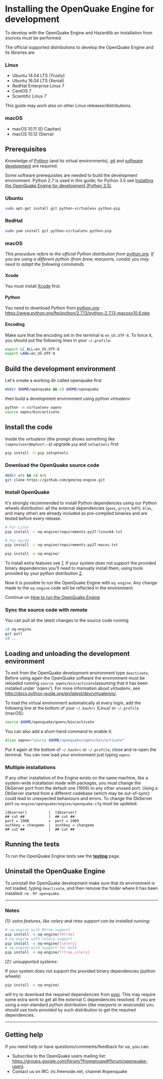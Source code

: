 # Installing the OpenQuake Engine for development

To develop with the OpenQuake Engine and Hazardlib an installation from sources must be performed.

The official supported distributions to develop the OpenQuake Engine and its libraries are

### Linux

- Ubuntu 14.04 LTS (Trusty) 
- Ubuntu 16.04 LTS (Xenial)
- RedHat Enterprise Linux 7 
- CentOS 7
- Scientific Linux 7

This guide may work also on other Linux releases/distributions.

### macOS

- macOS 10.11 (El Capitan)
- macOS 10.12 (Sierra)

## Prerequisites

Knowledge of [Python](https://www.python.org/) (and its virtual environments), [git](https://git-scm.com/) and [software development](https://xkcd.com/844/) are required.

Some software prerequisites are needed to build the development environment. Python 2.7 is used in this guide; for Python 3.5 see [Installing the OpenQuake Engine for development (Python 3.5)](development-py35.md).

### Ubuntu

```bash
sudo apt-get install git python-virtualenv python-pip
```

### RedHat

```bash
sudo yum install git python-virtualenv python-pip
```

### macOS
*This procedure refers to the official Python distribution from [python.org](https://python.org). If you are using a different python (from brew, macports, conda) you may need to adapt the following commands.*

#### Xcode

You must install [Xcode](https://itunes.apple.com/app/xcode/id497799835?mt=12) first.

#### Python 

You need to download Python from [python.org](https://python.org): https://www.python.org/ftp/python/2.7.13/python-2.7.13-macosx10.6.pkg

#### Encoding

Make sure that the encoding set in the terminal is `en_US.UTF-8`. To force it, you should put the following lines in your `~/.profile`:

```bash
export LC_ALL=en_US.UTF-8
export LANG=en_US.UTF-8
```

## Build the development environment

Let's create a working dir called openquake first

```bash
mkdir $HOME/openquake && cd $HOME/openquake
```

then build a development environment using python *virtualenv*

```bash
python -m virtualenv oqenv 
source oqenv/bin/activate
```

## Install the code

Inside the *virtualenv* (the prompt shows something like `(oqenv)user@myhost:~$`) upgrade `pip` and `setuptools` first

```bash
pip install -U pip setuptools
```

### Download the OpenQuake source code

```bash
mkdir src && cd src
git clone https://github.com/gem/oq-engine.git
```

### Install OpenQuake 

It's strongly recommended to install Python dependencies using our Python wheels distribution: all the external dependencies (`geos`, `proj4`, `hdf5`, `blas`, and many other) are already included as pre-compiled binaries and are tested before every release.

```bash
# For Linux
pip install -r oq-engine/requirements-py27-linux64.txt
```

```bash
# For macOS
pip install -r oq-engine/requirements-py27-macos.txt
```

```bash
pip install -e oq-engine/
```
To install extra features see [1](#note1). If your system does not support the provided binary dependencies you'll need to manually install them, using tools provided by your python distribution [2](#note2).

Now it is possible to run the OpenQuake Engine with `oq engine`. Any change made to the `oq-engine` code will be reflected in the environment.

Continue on [How to run the OpenQuake Engine](../running/unix.md)

### Sync the source code with remote

You can pull all the latest changes to the source code running

```bash
cd oq-engine
git pull
cd ..
```

## Loading and unloading the development environment

To exit from the OpenQuake development environment type `deactivate`. Before using again the OpenQuake software the environment must be reloaded running `source oqenv/bin/activate`(assuming that it has been installed under 'oqenv'). For more information about *virtualenv*, see http://docs.python-guide.org/en/latest/dev/virtualenvs/.

To load the virtual environment automatically at every login, add the following line at the bottom of your `~/.bashrc` (Linux) or `~/.profile` (macOS):

```bash
source $HOME/openquake/qoenv/bin/activate
```

You can also add a short-hand command to enable it:

```bash
alias oqenv="source $HOME/openquake/oqenv/bin/activate"
```

Put it again at the bottom of `~/.bashrc` or `~/.profile`; close and re-open the terminal. You can now load your environment just typing `oqenv`.

### Multiple installations

If any other installation of the Engine exists on the same machine, like a system-wide installation made with packages, you must change the DbServer port from the default one (1908) to any other unused port. Using a DbServer started from a different codebase (which may be out-of-sync) could lead to unexpected behaviours and errors. To change the DbServer port `oq-engine/openquake/engine/openquake.cfg` must be updated:

```
[dbserver]          |  [dbserver]
## cut ##           |  ## cut ##
port = 1908         >  port = 1909
authkey = changeme  |  authkey = changeme
## cut ##           |  ## cut ##
```

## Running the tests

To run the OpenQuake Engine tests see the **[testing](../testing.md)** page.

## Uninstall the OpenQuake Engine

To uninstall the OpenQuake development make sure that its environment is not loaded, typing `deactivate`, and then remove the folder where it has been installed: `rm -Rf openquake`.

***

### Notes ###

*<a name="note1">[1]</a>: extra features, like celery and rtree support can be installed running:*

```bash
# oq-engine with Rtree support
pip install -e oq-engine/[Rtree]
# oq-engine with celery support
pip install -e oq-engine/[celery]
# oq-engine with support for both
pip install -e oq-engine/[rtree,celery]
```

*<a name="note2">[2]</a>: unsupported systems:*

If your system does not support the provided binary dependencies (python wheels)

```bash
pip install -e oq-engine/
```

will try to download the required dependencies from [pypi](http://pypi.python.org/). This may require some extra work to get all the external C dependencies resolved.
If you are using a non-standard python distribution (like _macports_ or _anaconda_) you should use tools provided by such distribution to get the required dependencies.

***

## Getting help
If you need help or have questions/comments/feedback for us, you can:
  * Subscribe to the OpenQuake users mailing list: https://groups.google.com/forum/?fromgroups#!forum/openquake-users
  * Contact us on IRC: irc.freenode.net, channel #openquake
